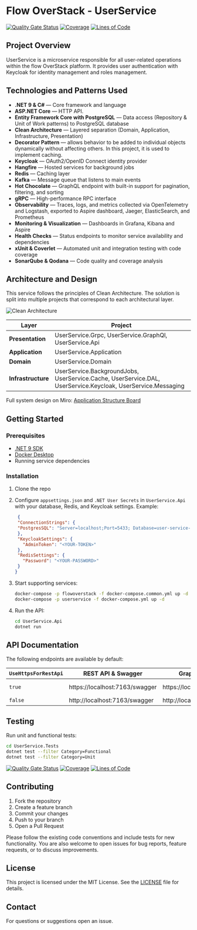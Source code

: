 # Flow OverStack - UserService
[![Quality Gate Status](https://sonarcloud.io/api/project_badges/measure?project=flow-OverStack_UserService&metric=alert_status)](https://sonarcloud.io/summary/new_code?id=flow-OverStack_UserService)
[![Coverage](https://sonarcloud.io/api/project_badges/measure?project=flow-OverStack_UserService&metric=coverage)](https://sonarcloud.io/summary/new_code?id=flow-OverStack_UserService)
[![Lines of Code](https://sonarcloud.io/api/project_badges/measure?project=flow-OverStack_UserService&metric=ncloc)](https://sonarcloud.io/summary/new_code?id=flow-OverStack_UserService)

## Project Overview

UserService is a microservice responsible for all user-related operations within the flow OverStack platform. It provides user authentication with Keycloak for identity management and roles management.

## Technologies and Patterns Used

* **.NET 9 & C#** — Core framework and language
* **ASP.NET Core** — HTTP API.
* **Entity Framework Core with PostgreSQL** — Data access (Repository & Unit of Work patterns) to PostgreSQL database
* **Clean Architecture** — Layered separation (Domain, Application, Infrastructure, Presentation)
* **Decorator Pattern** — allows behavior to be added to individual objects dynamically without affecting others. In this project, it is used to implement caching.
* **Keycloak** — OAuth2/OpenID Connect identity provider
* **Hangfire** — Hosted services for background jobs
* **Redis** — Caching layer
* **Kafka** — Message queue that listens to main events
* **Hot Chocolate** — GraphQL endpoint with built-in support for pagination, filtering, and sorting
* **gRPC** — High-performance RPC interface
* **Observability** — Traces, logs, and metrics collected via OpenTelemetry and Logstash, exported to Aspire dashboard, Jaeger, ElasticSearch, and Prometheus
* **Monitoring & Visualization** — Dashboards in Grafana, Kibana and Aspire
* **Health Checks** — Status endpoints to monitor service availability and dependencies
* **xUnit & Coverlet** — Automated unit and integration testing with code coverage
* **SonarQube & Qodana** — Code quality and coverage analysis

## Architecture and Design
This service follows the principles of Clean Architecture. The solution is split into multiple projects that correspond to each architectural layer.

![Clean Architecture](https://www.milanjovanovic.tech/blogs/mnw_017/clean_architecture.png?imwidth=1920)

| Layer | Project |
| ----- | ------- |
| **Presentation** | UserService.Grpc, UserService.GraphQl, UserService.Api |
| **Application** | UserService.Application |
| **Domain** | UserService.Domain |
| **Infrastructure** | UserService.BackgroundJobs, UserService.Cache, UserService.DAL, UserService.Keycloak, UserService.Messaging |

Full system design on Miro: [Application Structure Board](https://miro.com/app/board/uXjVLx6YYx4=/?share_link_id=993967197754)

## Getting Started

### Prerequisites

* [.NET 9 SDK](https://dotnet.microsoft.com/download)
* [Docker Desktop](https://docs.docker.com/desktop)
* Running service dependencies

### Installation

1. Clone the repo
2. Configure `appsettings.json` and `.NET User Secrets` in `UserService.Api` with your database, Redis, and Keycloak settings.
   Example: 
   ```json
    {
    "ConnectionStrings": {
    "PostgresSQL": "Server=localhost;Port=5433; Database=user-service-db; User Id=<YOUR-USER-ID>; Password=<YOUR-PASSWORD>"
    },
    "KeycloakSettings": {
      "AdminToken": "<YOUR-TOKEN>"
    },
    "RedisSettings": {
      "Password": "<YOUR-PASSWORD>"
    }
   }
   ```
4. Start supporting services:

   ```bash
   docker-compose -p flowoverstack -f docker-compose.common.yml up -d
   docker-compose -p userservice -f docker-compose.yml up -d
   ```
5. Run the API:

   ```bash
   cd UserService.Api
   dotnet run
   ```
## API Documentation

The following endpoints are available by default:

| `UseHttpsForRestApi` | REST API & Swagger | GraphQL Endpoint | gRPC Endpoint |
| ------------------ | ------------------ | ---------------- | ------------- |
| `true` | https://localhost:7163/swagger |	https://localhost:7163/graphql | https://localhost:7163 http://localhost:5044 |
| `false`	| http://localhost:7163/swagger |	http://localhost:7163/graphql |	http://localhost:5044 |

## Testing

Run unit and functional tests:

```bash
cd UserService.Tests
dotnet test --filter Category=Functional
dotnet test --filter Category=Unit
```

[![Quality Gate Status](https://sonarcloud.io/api/project_badges/measure?project=flow-OverStack_UserService&metric=alert_status)](https://sonarcloud.io/summary/new_code?id=flow-OverStack_UserService)
[![Coverage](https://sonarcloud.io/api/project_badges/measure?project=flow-OverStack_UserService&metric=coverage)](https://sonarcloud.io/summary/new_code?id=flow-OverStack_UserService)
[![Lines of Code](https://sonarcloud.io/api/project_badges/measure?project=flow-OverStack_UserService&metric=ncloc)](https://sonarcloud.io/summary/new_code?id=flow-OverStack_UserService)

## Contributing

1. Fork the repository
2. Create a feature branch
3. Commit your changes
4. Push to your branch 
5. Open a Pull Request

Please follow the existing code conventions and include tests for new functionality.
You are also welcome to open issues for bug reports, feature requests, or to discuss improvements. 

## License

This project is licensed under the MIT License. See the [LICENSE](https://github.com/flow-OverStack/UserService/blob/master/LICENSE) file for details.

## Contact

For questions or suggestions open an issue.
